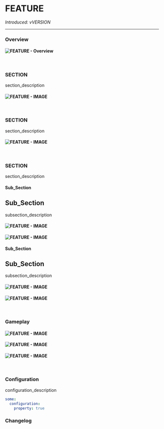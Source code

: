 # FEATURE

_Introduced: vVERSION_

---

### Overview

#### ![FEATURE - Overview](../assets/features/)

<br />

### SECTION

section_description

#### ![FEATURE - IMAGE](../assets/features/)

<br />

### SECTION

section_description

#### ![FEATURE - IMAGE](../assets/features/)

<br />

### SECTION

section_description

<!-- tabs:start -->

#### **Sub_Section**

## Sub_Section

subsection_description

#### ![FEATURE - IMAGE](../assets/features/)

#### ![FEATURE - IMAGE](../assets/features/)

#### **Sub_Section**

## Sub_Section

subsection_description

#### ![FEATURE - IMAGE](../assets/features/)

#### ![FEATURE - IMAGE](../assets/features/)

<!-- tabs:end -->

<br />

### Gameplay

#### ![FEATURE - IMAGE](../assets/features/)

#### ![FEATURE - IMAGE](../assets/features/)

#### ![FEATURE - IMAGE](../assets/features/)

<br />

### Configuration

configuration_description

```yaml
some:
  configuration:
    property: true
```

### Changelog
